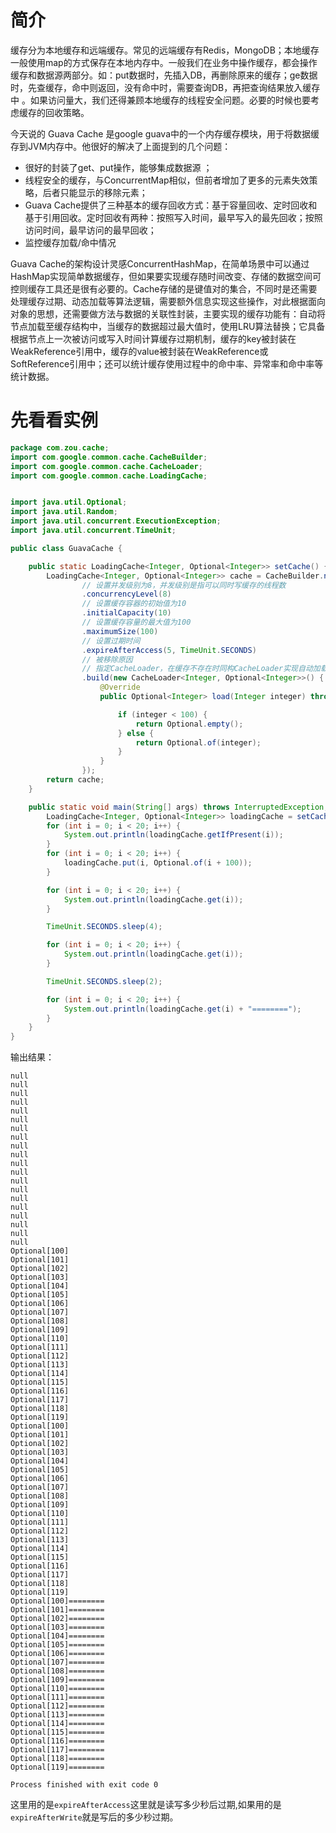 # 简介

缓存分为本地缓存和远端缓存。常见的远端缓存有Redis，MongoDB；本地缓存一般使用map的方式保存在本地内存中。一般我们在业务中操作缓存，都会操作缓存和数据源两部分。如：put数据时，先插入DB，再删除原来的缓存；ge数据时，先查缓存，命中则返回，没有命中时，需要查询DB，再把查询结果放入缓存中 。如果访问量大，我们还得兼顾本地缓存的线程安全问题。必要的时候也要考虑缓存的回收策略。

今天说的 Guava Cache 是google guava中的一个内存缓存模块，用于将数据缓存到JVM内存中。他很好的解决了上面提到的几个问题：

- 很好的封装了get、put操作，能够集成数据源 ；
- 线程安全的缓存，与ConcurrentMap相似，但前者增加了更多的元素失效策略，后者只能显示的移除元素；
-  Guava Cache提供了三种基本的缓存回收方式：基于容量回收、定时回收和基于引用回收。定时回收有两种：按照写入时间，最早写入的最先回收；按照访问时间，最早访问的最早回收；
- 监控缓存加载/命中情况

Guava Cache的架构设计灵感ConcurrentHashMap，在简单场景中可以通过HashMap实现简单数据缓存，但如果要实现缓存随时间改变、存储的数据空间可控则缓存工具还是很有必要的。Cache存储的是键值对的集合，不同时是还需要处理缓存过期、动态加载等算法逻辑，需要额外信息实现这些操作，对此根据面向对象的思想，还需要做方法与数据的关联性封装，主要实现的缓存功能有：自动将节点加载至缓存结构中，当缓存的数据超过最大值时，使用LRU算法替换；它具备根据节点上一次被访问或写入时间计算缓存过期机制，缓存的key被封装在WeakReference引用中，缓存的value被封装在WeakReference或SoftReference引用中；还可以统计缓存使用过程中的命中率、异常率和命中率等统计数据。


# 先看看实例

```java
package com.zou.cache;
import com.google.common.cache.CacheBuilder;
import com.google.common.cache.CacheLoader;
import com.google.common.cache.LoadingCache;


import java.util.Optional;
import java.util.Random;
import java.util.concurrent.ExecutionException;
import java.util.concurrent.TimeUnit;

public class GuavaCache {

    public static LoadingCache<Integer, Optional<Integer>> setCache() {
        LoadingCache<Integer, Optional<Integer>> cache = CacheBuilder.newBuilder()
                // 设置并发级别为8，并发级别是指可以同时写缓存的线程数
                .concurrencyLevel(8)
                // 设置缓存容器的初始值为10
                .initialCapacity(10)
                // 设置缓存容量的最大值为100
                .maximumSize(100)
                // 设置过期时间
                .expireAfterAccess(5, TimeUnit.SECONDS)
                // 被移除原因
                // 指定CacheLoader，在缓存不存在时同构CacheLoader实现自动加载缓存
                .build(new CacheLoader<Integer, Optional<Integer>>() {
                    @Override
                    public Optional<Integer> load(Integer integer) throws Exception {

                        if (integer < 100) {
                            return Optional.empty();
                        } else {
                            return Optional.of(integer);
                        }
                    }
                });
        return cache;
    }

    public static void main(String[] args) throws InterruptedException, ExecutionException {
        LoadingCache<Integer, Optional<Integer>> loadingCache = setCache();
        for (int i = 0; i < 20; i++) {
            System.out.println(loadingCache.getIfPresent(i));
        }
        for (int i = 0; i < 20; i++) {
            loadingCache.put(i, Optional.of(i + 100));
        }

        for (int i = 0; i < 20; i++) {
            System.out.println(loadingCache.get(i));
        }

        TimeUnit.SECONDS.sleep(4);

        for (int i = 0; i < 20; i++) {
            System.out.println(loadingCache.get(i));
        }

        TimeUnit.SECONDS.sleep(2);

        for (int i = 0; i < 20; i++) {
            System.out.println(loadingCache.get(i) + "========");
        }
    }
}
```

输出结果：
```
null
null
null
null
null
null
null
null
null
null
null
null
null
null
null
null
null
null
null
null
Optional[100]
Optional[101]
Optional[102]
Optional[103]
Optional[104]
Optional[105]
Optional[106]
Optional[107]
Optional[108]
Optional[109]
Optional[110]
Optional[111]
Optional[112]
Optional[113]
Optional[114]
Optional[115]
Optional[116]
Optional[117]
Optional[118]
Optional[119]
Optional[100]
Optional[101]
Optional[102]
Optional[103]
Optional[104]
Optional[105]
Optional[106]
Optional[107]
Optional[108]
Optional[109]
Optional[110]
Optional[111]
Optional[112]
Optional[113]
Optional[114]
Optional[115]
Optional[116]
Optional[117]
Optional[118]
Optional[119]
Optional[100]========
Optional[101]========
Optional[102]========
Optional[103]========
Optional[104]========
Optional[105]========
Optional[106]========
Optional[107]========
Optional[108]========
Optional[109]========
Optional[110]========
Optional[111]========
Optional[112]========
Optional[113]========
Optional[114]========
Optional[115]========
Optional[116]========
Optional[117]========
Optional[118]========
Optional[119]========

Process finished with exit code 0
```
这里用的是`expireAfterAccess`这里就是读写多少秒后过期,如果用的是`expireAfterWrite`就是写后的多少秒过期。
